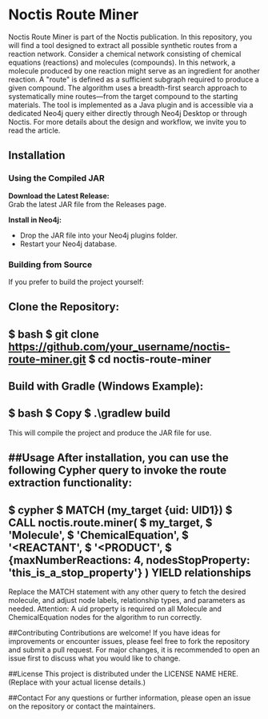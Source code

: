 # Noctis Route Miner

Noctis Route Miner is part of the Noctis publication. In this repository, you will find a tool designed to extract all possible synthetic routes from a reaction network. Consider a chemical network consisting of chemical equations (reactions) and molecules (compounds). In this network, a molecule produced by one reaction might serve as an ingredient for another reaction. A "route" is defined as a sufficient subgraph required to produce a given compound. The algorithm uses a breadth-first search approach to systematically mine routes—from the target compound to the starting materials. The tool is implemented as a Java plugin and is accessible via a dedicated Neo4j query either directly through Neo4j Desktop or through Noctis. For more details about the design and workflow, we invite you to read the article.

## Installation

### Using the Compiled JAR

**Download the Latest Release:**  
Grab the latest JAR file from the Releases page.

**Install in Neo4j:**  
- Drop the JAR file into your Neo4j plugins folder.  
- Restart your Neo4j database.

### Building from Source

If you prefer to build the project yourself:

**Clone the Repository:**
----
$ bash
$ git clone https://github.com/your_username/noctis-route-miner.git
$ cd noctis-route-miner
----

**Build with Gradle (Windows Example):**
----
$ bash
$ Copy
$ .\gradlew build
----
This will compile the project and produce the JAR file for use.

##Usage
After installation, you can use the following Cypher query to invoke the route extraction functionality:
----
$ cypher
$ MATCH (my_target {uid: UID1})
$ CALL noctis.route.miner(
$   my_target, 
$   'Molecule', 
$   'ChemicalEquation', 
$   '<REACTANT', 
$   '<PRODUCT', 
$   {maxNumberReactions: 4, nodesStopProperty: 'this_is_a_stop_property'}
)
YIELD relationships
----
Replace the MATCH statement with any other query to fetch the desired molecule, and adjust node labels, relationship types, and parameters as needed. Attention: A uid property is required on all Molecule and ChemicalEquation nodes for the algorithm to run correctly.

##Contributing
Contributions are welcome! If you have ideas for improvements or encounter issues, please feel free to fork the repository and submit a pull request. For major changes, it is recommended to open an issue first to discuss what you would like to change.

##License
This project is distributed under the LICENSE NAME HERE.
(Replace with your actual license details.)

##Contact
For any questions or further information, please open an issue on the repository or contact the maintainers.
